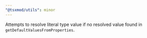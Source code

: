 ```yaml
---
"@tsxmod/utils": minor
---
```


Attempts to resolve literal type value if no resolved value found in `getDefaultValuesFromProperties`.
